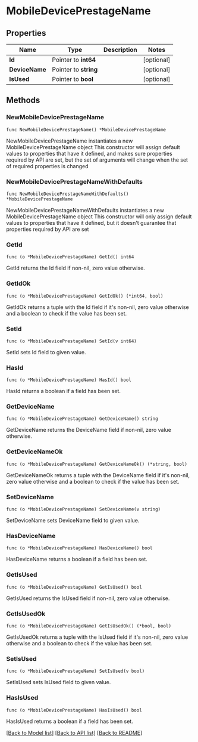 # MobileDevicePrestageName

## Properties

Name | Type | Description | Notes
------------ | ------------- | ------------- | -------------
**Id** | Pointer to **int64** |  | [optional] 
**DeviceName** | Pointer to **string** |  | [optional] 
**IsUsed** | Pointer to **bool** |  | [optional] 

## Methods

### NewMobileDevicePrestageName

`func NewMobileDevicePrestageName() *MobileDevicePrestageName`

NewMobileDevicePrestageName instantiates a new MobileDevicePrestageName object
This constructor will assign default values to properties that have it defined,
and makes sure properties required by API are set, but the set of arguments
will change when the set of required properties is changed

### NewMobileDevicePrestageNameWithDefaults

`func NewMobileDevicePrestageNameWithDefaults() *MobileDevicePrestageName`

NewMobileDevicePrestageNameWithDefaults instantiates a new MobileDevicePrestageName object
This constructor will only assign default values to properties that have it defined,
but it doesn't guarantee that properties required by API are set

### GetId

`func (o *MobileDevicePrestageName) GetId() int64`

GetId returns the Id field if non-nil, zero value otherwise.

### GetIdOk

`func (o *MobileDevicePrestageName) GetIdOk() (*int64, bool)`

GetIdOk returns a tuple with the Id field if it's non-nil, zero value otherwise
and a boolean to check if the value has been set.

### SetId

`func (o *MobileDevicePrestageName) SetId(v int64)`

SetId sets Id field to given value.

### HasId

`func (o *MobileDevicePrestageName) HasId() bool`

HasId returns a boolean if a field has been set.

### GetDeviceName

`func (o *MobileDevicePrestageName) GetDeviceName() string`

GetDeviceName returns the DeviceName field if non-nil, zero value otherwise.

### GetDeviceNameOk

`func (o *MobileDevicePrestageName) GetDeviceNameOk() (*string, bool)`

GetDeviceNameOk returns a tuple with the DeviceName field if it's non-nil, zero value otherwise
and a boolean to check if the value has been set.

### SetDeviceName

`func (o *MobileDevicePrestageName) SetDeviceName(v string)`

SetDeviceName sets DeviceName field to given value.

### HasDeviceName

`func (o *MobileDevicePrestageName) HasDeviceName() bool`

HasDeviceName returns a boolean if a field has been set.

### GetIsUsed

`func (o *MobileDevicePrestageName) GetIsUsed() bool`

GetIsUsed returns the IsUsed field if non-nil, zero value otherwise.

### GetIsUsedOk

`func (o *MobileDevicePrestageName) GetIsUsedOk() (*bool, bool)`

GetIsUsedOk returns a tuple with the IsUsed field if it's non-nil, zero value otherwise
and a boolean to check if the value has been set.

### SetIsUsed

`func (o *MobileDevicePrestageName) SetIsUsed(v bool)`

SetIsUsed sets IsUsed field to given value.

### HasIsUsed

`func (o *MobileDevicePrestageName) HasIsUsed() bool`

HasIsUsed returns a boolean if a field has been set.


[[Back to Model list]](../README.md#documentation-for-models) [[Back to API list]](../README.md#documentation-for-api-endpoints) [[Back to README]](../README.md)


